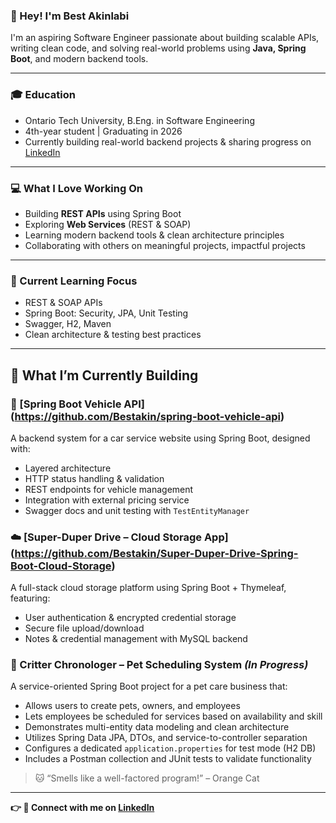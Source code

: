 ### 👋 Hey! I'm Best Akinlabi 

I'm an aspiring Software Engineer passionate about building scalable APIs, writing clean code, and solving real-world problems using **Java, Spring Boot**, and modern backend tools.

---

### 🎓 Education
* Ontario Tech University, B.Eng. in Software Engineering
* 4th-year student | Graduating in 2026
* Currently building real-world backend projects & sharing progress on [LinkedIn](https://www.linkedin.com/in/best-akinlabi-817416251/)

---


### 💻 What I Love Working On  
* Building **REST APIs** using Spring Boot
* Exploring **Web Services** (REST & SOAP)
* Learning modern backend tools & clean architecture principles  
* Collaborating with others on meaningful projects, impactful projects

---

### 🧠 Current Learning Focus

* REST & SOAP APIs
* Spring Boot: Security, JPA, Unit Testing  
* Swagger, H2, Maven
* Clean architecture & testing best practices

---

## 🚧 What I’m Currently Building

### 🔧 [Spring Boot Vehicle API] (https://github.com/Bestakin/spring-boot-vehicle-api)  
A backend system for a car service website using Spring Boot, designed with:
- Layered architecture  
- HTTP status handling & validation  
- REST endpoints for vehicle management  
- Integration with external pricing service  
- Swagger docs and unit testing with `TestEntityManager`

### ☁️ [Super-Duper Drive – Cloud Storage App] (https://github.com/Bestakin/Super-Duper-Drive-Spring-Boot-Cloud-Storage)  
A full-stack cloud storage platform using Spring Boot + Thymeleaf, featuring:
- User authentication & encrypted credential storage  
- Secure file upload/download  
- Notes & credential management with MySQL backend

### 🐾 Critter Chronologer – Pet Scheduling System *(In Progress)*  
A service-oriented Spring Boot project for a pet care business that:
- Allows users to create pets, owners, and employees  
- Lets employees be scheduled for services based on availability and skill  
- Demonstrates multi-entity data modeling and clean architecture  
- Utilizes Spring Data JPA, DTOs, and service-to-controller separation  
- Configures a dedicated `application.properties` for test mode (H2 DB)  
- Includes a Postman collection and JUnit tests to validate functionality  
> 🐱 “Smells like a well-factored program!” – Orange Cat

---


**👉 🔗 Connect with me on [LinkedIn](https://www.linkedin.com/in/best-akinlabi-817416251/)**
<!--
**Bestakin/Bestakin** is a ✨ _special_ ✨ repository because its `README.md` (this file) appears on your GitHub profile.

Here are some ideas to get you started:

- 🔭 I’m currently working on ...
- 🌱 I’m currently learning ...
- 👯 I’m looking to collaborate on ...
- 🤔 I’m looking for help with ...
- 💬 Ask me about ...
- 📫 How to reach me: ...
- 😄 Pronouns: ...
- ⚡ Fun fact: ...
-->
